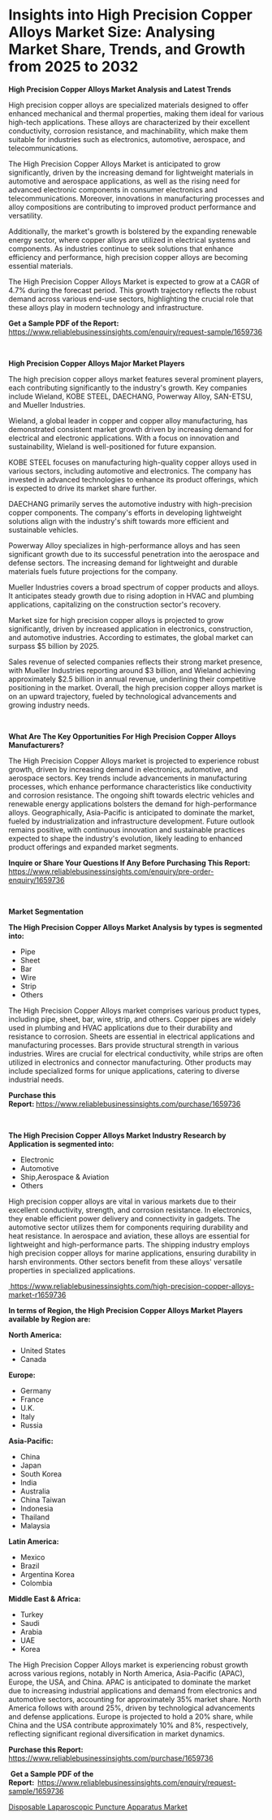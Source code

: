 <p><h1>Insights into High Precision Copper Alloys Market Size: Analysing Market Share, Trends, and Growth from 2025 to 2032</h1></p><p><strong>High Precision Copper Alloys Market Analysis and Latest Trends</strong></p>
<p><p>High precision copper alloys are specialized materials designed to offer enhanced mechanical and thermal properties, making them ideal for various high-tech applications. These alloys are characterized by their excellent conductivity, corrosion resistance, and machinability, which make them suitable for industries such as electronics, automotive, aerospace, and telecommunications.</p><p>The High Precision Copper Alloys Market is anticipated to grow significantly, driven by the increasing demand for lightweight materials in automotive and aerospace applications, as well as the rising need for advanced electronic components in consumer electronics and telecommunications. Moreover, innovations in manufacturing processes and alloy compositions are contributing to improved product performance and versatility.</p><p>Additionally, the market's growth is bolstered by the expanding renewable energy sector, where copper alloys are utilized in electrical systems and components. As industries continue to seek solutions that enhance efficiency and performance, high precision copper alloys are becoming essential materials.</p><p>The High Precision Copper Alloys Market is expected to grow at a CAGR of 4.7% during the forecast period. This growth trajectory reflects the robust demand across various end-use sectors, highlighting the crucial role that these alloys play in modern technology and infrastructure.</p></p>
<p><strong>Get a Sample PDF of the Report:&nbsp;</strong> <a href="https://www.reliablebusinessinsights.com/enquiry/request-sample/1659736?utm_campaign=3216&utm_medium=2&utm_source=Github&utm_content=ia&utm_term=23032025&utm_id=high-precision-copper-alloys">https://www.reliablebusinessinsights.com/enquiry/request-sample/1659736</a></p>
<p>&nbsp;</p>
<p><strong>High Precision Copper Alloys Major Market Players</strong></p>
<p><p>The high precision copper alloys market features several prominent players, each contributing significantly to the industry's growth. Key companies include Wieland, KOBE STEEL, DAECHANG, Powerway Alloy, SAN-ETSU, and Mueller Industries. </p><p>Wieland, a global leader in copper and copper alloy manufacturing, has demonstrated consistent market growth driven by increasing demand for electrical and electronic applications. With a focus on innovation and sustainability, Wieland is well-positioned for future expansion.</p><p>KOBE STEEL focuses on manufacturing high-quality copper alloys used in various sectors, including automotive and electronics. The company has invested in advanced technologies to enhance its product offerings, which is expected to drive its market share further.</p><p>DAECHANG primarily serves the automotive industry with high-precision copper components. The company's efforts in developing lightweight solutions align with the industry's shift towards more efficient and sustainable vehicles.</p><p>Powerway Alloy specializes in high-performance alloys and has seen significant growth due to its successful penetration into the aerospace and defense sectors. The increasing demand for lightweight and durable materials fuels future projections for the company.</p><p>Mueller Industries covers a broad spectrum of copper products and alloys. It anticipates steady growth due to rising adoption in HVAC and plumbing applications, capitalizing on the construction sector's recovery.</p><p>Market size for high precision copper alloys is projected to grow significantly, driven by increased application in electronics, construction, and automotive industries. According to estimates, the global market can surpass $5 billion by 2025.</p><p>Sales revenue of selected companies reflects their strong market presence, with Mueller Industries reporting around $3 billion, and Wieland achieving approximately $2.5 billion in annual revenue, underlining their competitive positioning in the market. Overall, the high precision copper alloys market is on an upward trajectory, fueled by technological advancements and growing industry needs.</p></p>
<p>&nbsp;</p>
<p><strong>What Are The Key Opportunities For High Precision Copper Alloys Manufacturers?</strong></p>
<p><p>The High Precision Copper Alloys market is projected to experience robust growth, driven by increasing demand in electronics, automotive, and aerospace sectors. Key trends include advancements in manufacturing processes, which enhance performance characteristics like conductivity and corrosion resistance. The ongoing shift towards electric vehicles and renewable energy applications bolsters the demand for high-performance alloys. Geographically, Asia-Pacific is anticipated to dominate the market, fueled by industrialization and infrastructure development. Future outlook remains positive, with continuous innovation and sustainable practices expected to shape the industry's evolution, likely leading to enhanced product offerings and expanded market segments.</p></p>
<p><strong>Inquire or Share Your Questions If Any Before Purchasing This Report:</strong> <a href="https://www.reliablebusinessinsights.com/enquiry/pre-order-enquiry/1659736?utm_campaign=3216&utm_medium=2&utm_source=Github&utm_content=ia&utm_term=23032025&utm_id=high-precision-copper-alloys">https://www.reliablebusinessinsights.com/enquiry/pre-order-enquiry/1659736</a></p>
<p>&nbsp;</p>
<p><strong>Market Segmentation</strong></p>
<p><strong>The High Precision Copper Alloys Market Analysis by types is segmented into:</strong></p>
<p><ul><li>Pipe</li><li>Sheet</li><li>Bar</li><li>Wire</li><li>Strip</li><li>Others</li></ul></p>
<p><p>The High Precision Copper Alloys market comprises various product types, including pipe, sheet, bar, wire, strip, and others. Copper pipes are widely used in plumbing and HVAC applications due to their durability and resistance to corrosion. Sheets are essential in electrical applications and manufacturing processes. Bars provide structural strength in various industries. Wires are crucial for electrical conductivity, while strips are often utilized in electronics and connector manufacturing. Other products may include specialized forms for unique applications, catering to diverse industrial needs.</p></p>
<p><strong>Purchase this Report:&nbsp;</strong><a href="https://www.reliablebusinessinsights.com/purchase/1659736?utm_campaign=3216&utm_medium=2&utm_source=Github&utm_content=ia&utm_term=23032025&utm_id=high-precision-copper-alloys">https://www.reliablebusinessinsights.com/purchase/1659736</a></p>
<p>&nbsp;</p>
<p><strong>The High Precision Copper Alloys Market Industry Research by Application is segmented into:</strong></p>
<p><ul><li>Electronic</li><li>Automotive</li><li>Ship,Aerospace & Aviation</li><li>Others</li></ul></p>
<p><p>High precision copper alloys are vital in various markets due to their excellent conductivity, strength, and corrosion resistance. In electronics, they enable efficient power delivery and connectivity in gadgets. The automotive sector utilizes them for components requiring durability and heat resistance. In aerospace and aviation, these alloys are essential for lightweight and high-performance parts. The shipping industry employs high precision copper alloys for marine applications, ensuring durability in harsh environments. Other sectors benefit from these alloys' versatile properties in specialized applications.</p></p>
<p><a href="https://www.reliablebusinessinsights.com/high-precision-copper-alloys-market-r1659736?utm_campaign=3216&utm_medium=2&utm_source=Github&utm_content=ia&utm_term=23032025&utm_id=high-precision-copper-alloys">&nbsp;https://www.reliablebusinessinsights.com/high-precision-copper-alloys-market-r1659736</a></p>
<p><strong>In terms of Region, the High Precision Copper Alloys Market Players available by Region are:</strong></p>
<p>
    <p> <strong> North America: </strong>
        <ul>
            <li>United States</li>
            <li>Canada</li>
        </ul>
        </p> 
    <p> <strong> Europe: </strong>
        <ul>
            <li>Germany</li>
            <li>France</li>
            <li>U.K.</li>
            <li>Italy</li>
            <li>Russia</li>
        </ul>
        </p> 
    <p> <strong> Asia-Pacific: </strong>
        <ul>
            <li>China</li>
            <li>Japan</li>
            <li>South Korea</li>
            <li>India</li>
            <li>Australia</li>
            <li>China Taiwan</li>
            <li>Indonesia</li>
            <li>Thailand</li>
            <li>Malaysia</li>
        </ul>
        </p> 
    <p> <strong> Latin America: </strong>
        <ul>
            <li>Mexico</li>
            <li>Brazil</li>
            <li>Argentina Korea</li>
            <li>Colombia</li>
        </ul>
        </p> 
    <p> <strong> Middle East & Africa: </strong>
        <ul>
            <li>Turkey</li>
            <li>Saudi</li>
            <li>Arabia</li>
            <li>UAE</li>
            <li>Korea</li>
        </ul>
    </p>
    </p>
<p><p>The High Precision Copper Alloys market is experiencing robust growth across various regions, notably in North America, Asia-Pacific (APAC), Europe, the USA, and China. APAC is anticipated to dominate the market due to increasing industrial applications and demand from electronics and automotive sectors, accounting for approximately 35% market share. North America follows with around 25%, driven by technological advancements and defense applications. Europe is projected to hold a 20% share, while China and the USA contribute approximately 10% and 8%, respectively, reflecting significant regional diversification in market dynamics.</p></p>
<p><strong>Purchase this Report: </strong><a href="https://www.reliablebusinessinsights.com/purchase/1659736?utm_campaign=3216&utm_medium=2&utm_source=Github&utm_content=ia&utm_term=23032025&utm_id=high-precision-copper-alloys">https://www.reliablebusinessinsights.com/purchase/1659736</a></p>
<p>&nbsp;<strong>Get a Sample PDF of the Report:&nbsp;&nbsp;</strong><a href="https://www.reliablebusinessinsights.com/enquiry/request-sample/1659736?utm_campaign=3216&utm_medium=2&utm_source=Github&utm_content=ia&utm_term=23032025&utm_id=high-precision-copper-alloys">https://www.reliablebusinessinsights.com/enquiry/request-sample/1659736</a></p>
<p><strong></strong></p>
<p><p><a href="https://github.com/lateshab69/Market-Research-Report-List-1/blob/main/disposable-laparoscopic-puncture-apparatus-market.md?utm_campaign=3216&utm_medium=2&utm_source=Github&utm_content=ia&utm_term=23032025&utm_id=high-precision-copper-alloys">Disposable Laparoscopic Puncture Apparatus Market</a></p></p>